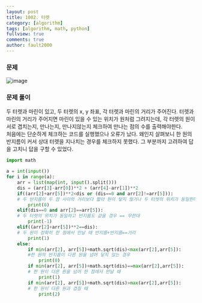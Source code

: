 ```yaml
---
layout: post
title: 1002. 터렛
category: [algorithm]
tags: [algorithm, math, python]
fullview: true
comments: true
author: fault2000
---
```

<h3>문제</h3>

![image](https://user-images.githubusercontent.com/73513005/148475267-829584cc-3420-4f65-b860-281cbbc0dd2c.png)

<h3>문제 풀이</h3>

두 터렛과 마린이 있고, 두 터렛의 x, y 좌표, 각 터렛과 마린의 거리가 주어진다. 터렛과 마린의 거리가 주어지면 마린이 있을 수 있는 위치가 원처럼 그려지는데, 각 터렛의 원이 서로 겹치는지, 만나는지, 만나지않는지 체크하여 만나는 점의 수를 출력해야한다.<br>
처음에는 단순하게 체크하는 코드를 실행했으나 오류가 났다. 왜인지 살펴보니 한 원의 반지름이 커서 상대 터렛을 지나치는 경우를 체크하지 못했다. 그 부분까지 고려하여 답을 고치니 답을 구할 수 있었다.

```python
import math

a = int(input())
for i in range(a):
    arr = list(map(int, input().split()))
    dis = (arr[3]-arr[0])**2 + (arr[4]-arr[1])**2
    if((arr[2]+arr[5])**2<dis or (dis==0 and arr[2]!=arr[5])):
    # 두 반지름이 두 점 사이의 거리보다 짧아 원이 닿지 않거나 두 터렛의 위치가 동일한데 반지름은 다를 경우
        print(0)
    elif(dis==0 and arr[2]==arr[5]):
    # 두 터렛의 위치가 동일하고 반지름도 같을 경우 == 무한대
        print(-1)
    elif((arr[2]+arr[5])**2==dis):
    # 두 원이 정확히 한 점에서 만날 때 반지름+반지름==거리
        print(1)
    else:
        if min(arr[2], arr[5])+math.sqrt(dis)<max(arr[2],arr[5]):
        #한 원의 반지름이 다른 원을 넘어 닿지 않는 경우
            print(0)
        if min(arr[2], arr[5])+math.sqrt(dis)==max(arr[2],arr[5]):
        # 한 원이 다른 원을 넘어 한 점에서 만날 때
            print(1)
        if min(arr[2], arr[5])+math.sqrt(dis)>max(arr[2],arr[5]):
        # 한 원이 다른 원과 겹칠 때
            print(2)
```